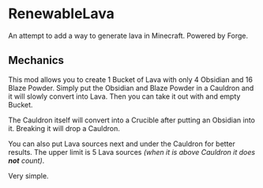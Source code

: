 # RenewableLava
An attempt to add a way to generate lava in Minecraft. Powered by Forge.

## Mechanics

This mod allows you to create 1 Bucket of Lava with only 4 Obsidian and 16 Blaze Powder. Simply put the Obsidian and Blaze Powder in a Cauldron and it will slowly convert into Lava. Then you can take it out with and empty Bucket. 

The Cauldron itself will convert into a Crucible after putting an Obsidian into it. Breaking it will drop a Cauldron.

You can also put Lava sources next and under the Cauldron for better results. The upper limit is 5 Lava sources *(when it is above Cauldron it does **not** count)*.

Very simple.
